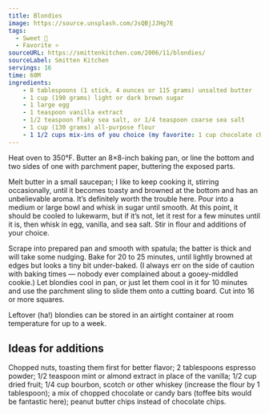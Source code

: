 ```yaml
---
title: Blondies
image: https://source.unsplash.com/JsQBjJJHg7E
tags:
  - Sweet 🍬
  - Favorite ⭐
sourceURL: https://smittenkitchen.com/2006/11/blondies/
sourceLabel: Smitten Kitchen
servings: 16
time: 60M
ingredients: 
    - 8 tablespoons (1 stick, 4 ounces or 115 grams) unsalted butter
    - 1 cup (190 grams) light or dark brown sugar
    - 1 large egg
    - 1 teaspoon vanilla extract
    - 1/2 teaspoon flaky sea salt, or 1/4 teaspoon coarse sea salt
    - 1 cup (130 grams) all-purpose flour
    - 1 1/2 cups mix-ins of you choice (my favorite: 1 cup chocolate chips plus 1/2 cup chopped toasted walnuts, see below for more suggestions)
---
```


Heat oven to 350°F. Butter an 8×8-inch baking pan, or line the bottom and two sides of one with parchment paper, buttering the exposed parts.

Melt butter in a small saucepan; I like to keep cooking it, stirring occasionally, until it becomes toasty and browned at the bottom and has an unbelievable aroma. It’s definitely worth the trouble here. Pour into a medium or large bowl and whisk in sugar until smooth. At this point, it should be cooled to lukewarm, but if it’s not, let it rest for a few minutes until it is, then whisk in egg, vanilla, and sea salt. Stir in flour and additions of your choice.

Scrape into prepared pan and smooth with spatula; the batter is thick and will take some nudging. Bake for 20 to 25 minutes, until lightly browned at edges but looks a tiny bit under-baked. (I always err on the side of caution with baking times — nobody ever complained about a gooey-middled cookie.) Let blondies cool in pan, or just let them cool in it for 10 minutes and use the parchment sling to slide them onto a cutting board. Cut into 16 or more squares.

Leftover (ha!) blondies can be stored in an airtight container at room temperature for up to a week.

## Ideas for additions

Chopped nuts, toasting them first for better flavor; 2 tablespoons espresso powder; 1/2 teaspoon mint or almond extract in place of the vanilla; 1/2 cup dried fruit; 1/4 cup bourbon, scotch or other whiskey (increase the flour by 1 tablespoon); a mix of chopped chocolate or candy bars (toffee bits would be fantastic here); peanut butter chips instead of chocolate chips.